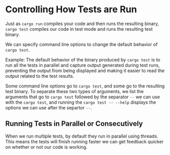 # Controlling How Tests are Run

Just as `cargo run` compiles your code and then runs the resulting binary, `cargo test` compiles our code in test mode and runs the resulting test binary.

We can specify command line options to change the default behavior of `cargo test`. 

Example: The default behavior of the binary produced by `cargo test` is to run all the tests in parallel and capture output generated during test runs, preventing the output from being displayed and making it easier to read the output related to the test results. 

Some command line options go to `cargo test`, and some go to the resulting test binary.
To separate these two types of arguments, we list the arguments that go to `cargo test` followed by the separator `--` we can use with the `cargo test`, and running the `cargo test -- --help` displays the options we can use after the separtor `--`. 


## Running Tests in Parallel or Consecutively

When we run multiple tests, by default they run in parallel using threads. 
This means the tests will finish running faster we can get feedback quicker on whether or not our code is working. 


